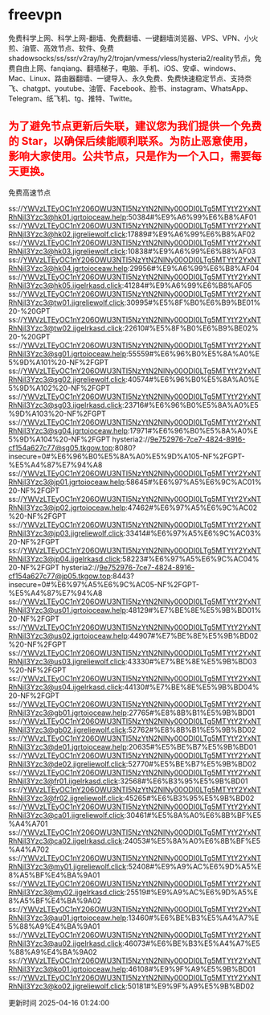# freevpn

免费科学上网、科学上网-翻墙、免费翻墙、一键翻墙浏览器、VPS、VPN、小火煎、油管、高效节点、软件、免费shadowsocks/ss/ssr/v2ray/hy2/trojan/vmess/vless/hysteria2/reality节点，免费自由上网、fanqiang、翻墙梯子，电脑、手机、iOS、安卓、windows、Mac、Linux、路由器翻墙、一键导入、永久免费、免费快速稳定节点、支持奈飞、chatgpt、youtube、油管、Facebook、脸书、instagram、WhatsApp、Telegram、纸飞机、tg、推特、Twitte。

## <font color="red">为了避免节点更新后失联，建议您为我们提供一个免费的 Star，以确保后续能顺利联系。为防止恶意使用，影响大家使用。公共节点，只是作为一个入口，需要每天更换。</font>

免费高速节点

ss://YWVzLTEyOC1nY206OWU3NTI5NzYtN2NlNy00ODI0LTg5MTYtY2YxNTRhNjI3Yzc3@hk01.jgrtoioceaw.help:50384#%E9%A6%99%E6%B8%AF01
ss://YWVzLTEyOC1nY206OWU3NTI5NzYtN2NlNy00ODI0LTg5MTYtY2YxNTRhNjI3Yzc3@hk02.jigreliewolf.click:17889#%E9%A6%99%E6%B8%AF02
ss://YWVzLTEyOC1nY206OWU3NTI5NzYtN2NlNy00ODI0LTg5MTYtY2YxNTRhNjI3Yzc3@hk03.jigreliewolf.click:10838#%E9%A6%99%E6%B8%AF03
ss://YWVzLTEyOC1nY206OWU3NTI5NzYtN2NlNy00ODI0LTg5MTYtY2YxNTRhNjI3Yzc3@hk04.jgrtoioceaw.help:29956#%E9%A6%99%E6%B8%AF04
ss://YWVzLTEyOC1nY206OWU3NTI5NzYtN2NlNy00ODI0LTg5MTYtY2YxNTRhNjI3Yzc3@hk05.ijgelrkasd.click:41284#%E9%A6%99%E6%B8%AF05
ss://YWVzLTEyOC1nY206OWU3NTI5NzYtN2NlNy00ODI0LTg5MTYtY2YxNTRhNjI3Yzc3@tw01.jigreliewolf.click:30995#%E5%8F%B0%E6%B9%BE01%20-%20GPT
ss://YWVzLTEyOC1nY206OWU3NTI5NzYtN2NlNy00ODI0LTg5MTYtY2YxNTRhNjI3Yzc3@tw02.ijgelrkasd.click:22610#%E5%8F%B0%E6%B9%BE02%20-%20GPT
ss://YWVzLTEyOC1nY206OWU3NTI5NzYtN2NlNy00ODI0LTg5MTYtY2YxNTRhNjI3Yzc3@sg01.jgrtoioceaw.help:55559#%E6%96%B0%E5%8A%A0%E5%9D%A101%20-NF%2FGPT
ss://YWVzLTEyOC1nY206OWU3NTI5NzYtN2NlNy00ODI0LTg5MTYtY2YxNTRhNjI3Yzc3@sg02.jigreliewolf.click:40574#%E6%96%B0%E5%8A%A0%E5%9D%A102%20-NF%2FGPT
ss://YWVzLTEyOC1nY206OWU3NTI5NzYtN2NlNy00ODI0LTg5MTYtY2YxNTRhNjI3Yzc3@sg03.ijgelrkasd.click:23716#%E6%96%B0%E5%8A%A0%E5%9D%A103%20-NF%2FGPT
ss://YWVzLTEyOC1nY206OWU3NTI5NzYtN2NlNy00ODI0LTg5MTYtY2YxNTRhNjI3Yzc3@sg04.jgrtoioceaw.help:17971#%E6%96%B0%E5%8A%A0%E5%9D%A104%20-NF%2FGPT
hysteria2://9e752976-7ce7-4824-8916-cf154a627c77@sg05.tkgow.top:8080?insecure=0#%E6%96%B0%E5%8A%A0%E5%9D%A105-NF%2FGPT-%E5%A4%87%E7%94%A8
ss://YWVzLTEyOC1nY206OWU3NTI5NzYtN2NlNy00ODI0LTg5MTYtY2YxNTRhNjI3Yzc3@jp01.jgrtoioceaw.help:58645#%E6%97%A5%E6%9C%AC01%20-NF%2FGPT
ss://YWVzLTEyOC1nY206OWU3NTI5NzYtN2NlNy00ODI0LTg5MTYtY2YxNTRhNjI3Yzc3@jp02.jgrtoioceaw.help:47462#%E6%97%A5%E6%9C%AC02%20-NF%2FGPT
ss://YWVzLTEyOC1nY206OWU3NTI5NzYtN2NlNy00ODI0LTg5MTYtY2YxNTRhNjI3Yzc3@jp03.jigreliewolf.click:33414#%E6%97%A5%E6%9C%AC03%20-NF%2FGPT
ss://YWVzLTEyOC1nY206OWU3NTI5NzYtN2NlNy00ODI0LTg5MTYtY2YxNTRhNjI3Yzc3@jp04.ijgelrkasd.click:58223#%E6%97%A5%E6%9C%AC04%20-NF%2FGPT
hysteria2://9e752976-7ce7-4824-8916-cf154a627c77@jp05.tkgow.top:8443?insecure=0#%E6%97%A5%E6%9C%AC05-NF%2FGPT-%E5%A4%87%E7%94%A8
ss://YWVzLTEyOC1nY206OWU3NTI5NzYtN2NlNy00ODI0LTg5MTYtY2YxNTRhNjI3Yzc3@us01.jgrtoioceaw.help:48129#%E7%BE%8E%E5%9B%BD01%20-NF%2FGPT
ss://YWVzLTEyOC1nY206OWU3NTI5NzYtN2NlNy00ODI0LTg5MTYtY2YxNTRhNjI3Yzc3@us02.jgrtoioceaw.help:44907#%E7%BE%8E%E5%9B%BD02%20-NF%2FGPT
ss://YWVzLTEyOC1nY206OWU3NTI5NzYtN2NlNy00ODI0LTg5MTYtY2YxNTRhNjI3Yzc3@us03.jigreliewolf.click:43330#%E7%BE%8E%E5%9B%BD03%20-NF%2FGPT
ss://YWVzLTEyOC1nY206OWU3NTI5NzYtN2NlNy00ODI0LTg5MTYtY2YxNTRhNjI3Yzc3@us04.ijgelrkasd.click:44130#%E7%BE%8E%E5%9B%BD04%20-NF%2FGPT
ss://YWVzLTEyOC1nY206OWU3NTI5NzYtN2NlNy00ODI0LTg5MTYtY2YxNTRhNjI3Yzc3@gb01.jgrtoioceaw.help:27765#%E8%8B%B1%E5%9B%BD01
ss://YWVzLTEyOC1nY206OWU3NTI5NzYtN2NlNy00ODI0LTg5MTYtY2YxNTRhNjI3Yzc3@gb02.jigreliewolf.click:52762#%E8%8B%B1%E5%9B%BD02
ss://YWVzLTEyOC1nY206OWU3NTI5NzYtN2NlNy00ODI0LTg5MTYtY2YxNTRhNjI3Yzc3@de01.jgrtoioceaw.help:20635#%E5%BE%B7%E5%9B%BD01
ss://YWVzLTEyOC1nY206OWU3NTI5NzYtN2NlNy00ODI0LTg5MTYtY2YxNTRhNjI3Yzc3@de02.jigreliewolf.click:52770#%E5%BE%B7%E5%9B%BD02
ss://YWVzLTEyOC1nY206OWU3NTI5NzYtN2NlNy00ODI0LTg5MTYtY2YxNTRhNjI3Yzc3@fr01.ijgelrkasd.click:32568#%E6%B3%95%E5%9B%BD01
ss://YWVzLTEyOC1nY206OWU3NTI5NzYtN2NlNy00ODI0LTg5MTYtY2YxNTRhNjI3Yzc3@fr02.jigreliewolf.click:45265#%E6%B3%95%E5%9B%BD02
ss://YWVzLTEyOC1nY206OWU3NTI5NzYtN2NlNy00ODI0LTg5MTYtY2YxNTRhNjI3Yzc3@ca01.jigreliewolf.click:30461#%E5%8A%A0%E6%8B%BF%E5%A4%A701
ss://YWVzLTEyOC1nY206OWU3NTI5NzYtN2NlNy00ODI0LTg5MTYtY2YxNTRhNjI3Yzc3@ca02.ijgelrkasd.click:24053#%E5%8A%A0%E6%8B%BF%E5%A4%A702
ss://YWVzLTEyOC1nY206OWU3NTI5NzYtN2NlNy00ODI0LTg5MTYtY2YxNTRhNjI3Yzc3@my01.jigreliewolf.click:52408#%E9%A9%AC%E6%9D%A5%E8%A5%BF%E4%BA%9A01
ss://YWVzLTEyOC1nY206OWU3NTI5NzYtN2NlNy00ODI0LTg5MTYtY2YxNTRhNjI3Yzc3@my02.ijgelrkasd.click:25519#%E9%A9%AC%E6%9D%A5%E8%A5%BF%E4%BA%9A02
ss://YWVzLTEyOC1nY206OWU3NTI5NzYtN2NlNy00ODI0LTg5MTYtY2YxNTRhNjI3Yzc3@au01.jgrtoioceaw.help:13460#%E6%BE%B3%E5%A4%A7%E5%88%A9%E4%BA%9A01
ss://YWVzLTEyOC1nY206OWU3NTI5NzYtN2NlNy00ODI0LTg5MTYtY2YxNTRhNjI3Yzc3@au02.ijgelrkasd.click:46073#%E6%BE%B3%E5%A4%A7%E5%88%A9%E4%BA%9A02
ss://YWVzLTEyOC1nY206OWU3NTI5NzYtN2NlNy00ODI0LTg5MTYtY2YxNTRhNjI3Yzc3@ko01.jgrtoioceaw.help:46108#%E9%9F%A9%E5%9B%BD01
ss://YWVzLTEyOC1nY206OWU3NTI5NzYtN2NlNy00ODI0LTg5MTYtY2YxNTRhNjI3Yzc3@ko02.jigreliewolf.click:50181#%E9%9F%A9%E5%9B%BD02


更新时间 2025-04-16 01:24:00